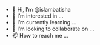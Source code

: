 - 👋 Hi, I’m @islambatisha
- 👀 I’m interested in ...
- 🌱 I’m currently learning ...
- 💞️ I’m looking to collaborate on ...
- 📫 How to reach me ...

<!---
islambatisha/islambatisha is a ✨ special ✨ repository because its `README.md` (this file) appears on your GitHub profile.
You can click the Preview link to take a look at your changes.
--->
